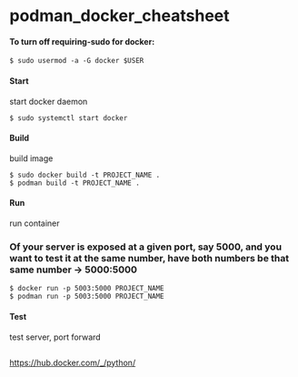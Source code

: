 # podman_docker_cheatsheet


####	To turn off requiring-sudo for docker: 
```
$ sudo usermod -a -G docker $USER
```

#### Start 
start docker daemon
```
$ sudo systemctl start docker
```

#### Build
build image
```
$ sudo docker build -t PROJECT_NAME .
$ podman build -t PROJECT_NAME .
```

#### Run
run container
### Of your server is exposed at a given port, say 5000, and you want to test it at the same number, have both numbers be that same number -> 5000:5000
```
$ docker run -p 5003:5000 PROJECT_NAME
$ podman run -p 5003:5000 PROJECT_NAME
```

#### Test
test server, port forward
```
```

https://hub.docker.com/_/python/
